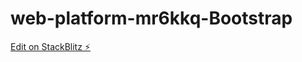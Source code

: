 # web-platform-mr6kkq-Bootstrap

[Edit on StackBlitz ⚡️](https://stackblitz.com/edit/web-platform-mr6kkq)